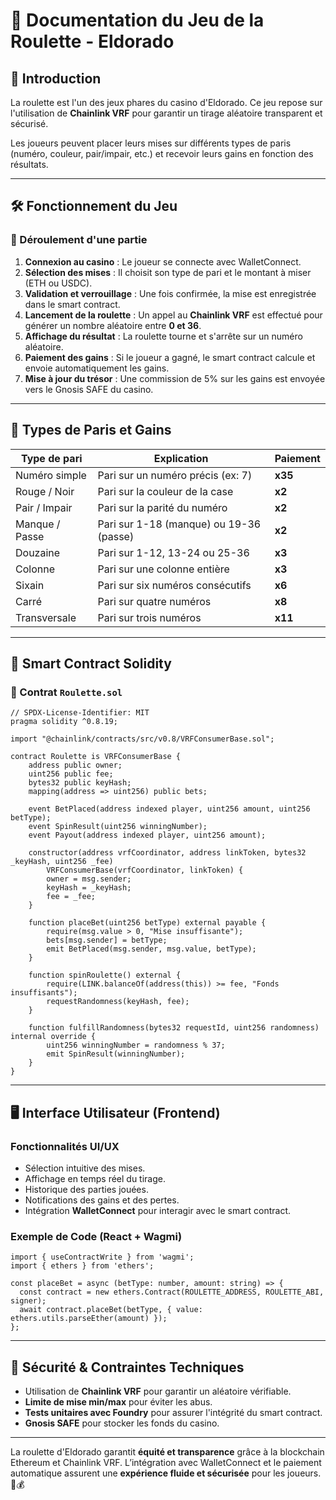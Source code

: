 # 🎰 Documentation du Jeu de la Roulette - Eldorado

## 📌 Introduction
La roulette est l'un des jeux phares du casino d'Eldorado. Ce jeu repose sur l'utilisation de **Chainlink VRF** pour garantir un tirage aléatoire transparent et sécurisé.

Les joueurs peuvent placer leurs mises sur différents types de paris (numéro, couleur, pair/impair, etc.) et recevoir leurs gains en fonction des résultats.

---

## 🛠️ Fonctionnement du Jeu
### 🎡 Déroulement d'une partie
1. **Connexion au casino** : Le joueur se connecte avec WalletConnect.
2. **Sélection des mises** : Il choisit son type de pari et le montant à miser (ETH ou USDC).
3. **Validation et verrouillage** : Une fois confirmée, la mise est enregistrée dans le smart contract.
4. **Lancement de la roulette** : Un appel au **Chainlink VRF** est effectué pour générer un nombre aléatoire entre **0 et 36**.
5. **Affichage du résultat** : La roulette tourne et s'arrête sur un numéro aléatoire.
6. **Paiement des gains** : Si le joueur a gagné, le smart contract calcule et envoie automatiquement les gains.
7. **Mise à jour du trésor** : Une commission de 5% sur les gains est envoyée vers le Gnosis SAFE du casino.

---

## 🎲 Types de Paris et Gains

| Type de pari  | Explication  | Paiement |
|--------------|--------------|-----------|
| Numéro simple | Pari sur un numéro précis (ex: 7) | **x35** |
| Rouge / Noir | Pari sur la couleur de la case | **x2** |
| Pair / Impair | Pari sur la parité du numéro | **x2** |
| Manque / Passe | Pari sur 1-18 (manque) ou 19-36 (passe) | **x2** |
| Douzaine | Pari sur 1-12, 13-24 ou 25-36 | **x3** |
| Colonne | Pari sur une colonne entière | **x3** |
| Sixain | Pari sur six numéros consécutifs | **x6** |
| Carré | Pari sur quatre numéros | **x8** |
| Transversale | Pari sur trois numéros | **x11** |

---

## 🔗 Smart Contract Solidity

### 📜 Contrat `Roulette.sol`
```solidity
// SPDX-License-Identifier: MIT
pragma solidity ^0.8.19;

import "@chainlink/contracts/src/v0.8/VRFConsumerBase.sol";

contract Roulette is VRFConsumerBase {
    address public owner;
    uint256 public fee;
    bytes32 public keyHash;
    mapping(address => uint256) public bets;
    
    event BetPlaced(address indexed player, uint256 amount, uint256 betType);
    event SpinResult(uint256 winningNumber);
    event Payout(address indexed player, uint256 amount);
    
    constructor(address vrfCoordinator, address linkToken, bytes32 _keyHash, uint256 _fee)
        VRFConsumerBase(vrfCoordinator, linkToken) {
        owner = msg.sender;
        keyHash = _keyHash;
        fee = _fee;
    }

    function placeBet(uint256 betType) external payable {
        require(msg.value > 0, "Mise insuffisante");
        bets[msg.sender] = betType;
        emit BetPlaced(msg.sender, msg.value, betType);
    }

    function spinRoulette() external {
        require(LINK.balanceOf(address(this)) >= fee, "Fonds insuffisants");
        requestRandomness(keyHash, fee);
    }

    function fulfillRandomness(bytes32 requestId, uint256 randomness) internal override {
        uint256 winningNumber = randomness % 37;
        emit SpinResult(winningNumber);
    }
}
```

---

## 🖥️ Interface Utilisateur (Frontend)
### Fonctionnalités UI/UX
- Sélection intuitive des mises.
- Affichage en temps réel du tirage.
- Historique des parties jouées.
- Notifications des gains et des pertes.
- Intégration **WalletConnect** pour interagir avec le smart contract.

### Exemple de Code (React + Wagmi)
```tsx
import { useContractWrite } from 'wagmi';
import { ethers } from 'ethers';

const placeBet = async (betType: number, amount: string) => {
  const contract = new ethers.Contract(ROULETTE_ADDRESS, ROULETTE_ABI, signer);
  await contract.placeBet(betType, { value: ethers.utils.parseEther(amount) });
};
```

---

## 📜 Sécurité & Contraintes Techniques
- Utilisation de **Chainlink VRF** pour garantir un aléatoire vérifiable.
- **Limite de mise min/max** pour éviter les abus.
- **Tests unitaires avec Foundry** pour assurer l'intégrité du smart contract.
- **Gnosis SAFE** pour stocker les fonds du casino.

---

La roulette d'Eldorado garantit **équité et transparence** grâce à la blockchain Ethereum et Chainlink VRF. L’intégration avec WalletConnect et le paiement automatique assurent une **expérience fluide et sécurisée** pour les joueurs. 🎰💰

